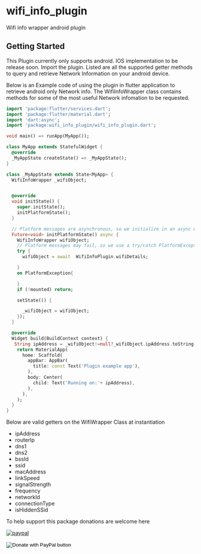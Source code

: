 # wifi_info_plugin

Wifi info wrapper android plugin

## Getting Started
This Plugin currently only supports android. IOS implementation to be release soon.
Import the plugin.
Listed are all the supported getter methods to query and retrieve Network Information on your android device.

Below is an Example code of using the plugin in  flutter application to retrieve android only Network info.
The WifiInfoWrapper class contains methods for some of the most useful Network infomation to be requested.

```dart
import 'package:flutter/services.dart';
import 'package:flutter/material.dart';
import 'dart:async';
import 'package:wifi_info_plugin/wifi_info_plugin.dart';

void main() => runApp(MyApp());

class MyApp extends StatefulWidget {
  @override
  _MyAppState createState() => _MyAppState();
}

class _MyAppState extends State<MyApp> {
  WifiInfoWrapper _wifiObject;


  @override
  void initState() {
    super.initState();
    initPlatformState();
  }

  // Platform messages are asynchronous, so we initialize in an async method.
  Future<void> initPlatformState() async {
    WifiInfoWrapper wifiObject;
    // Platform messages may fail, so we use a try/catch PlatformException.
    try {
      wifiObject = await  WifiInfoPlugin.wifiDetails;

    }
    on PlatformException{

    }
    if (!mounted) return;

    setState(() {

      _wifiObject = wifiObject;
    });
  }

  @override
  Widget build(BuildContext context) {
   String ipAddress = _wifiObject!=null?_wifiObject.ipAddress.toString():"ip";
    return MaterialApp(
      home: Scaffold(
        appBar: AppBar(
          title: const Text('Plugin example app'),
        ),
        body: Center(
          child: Text('Running on:'+ ipAddress),
        ),
      ),
    );
  }
}
```
Below are valid getters on the WifiWrapper Class at instantiation

  * ipAddress
  * routerIp
  * dns1
  * dns2
  * bssId
  * ssid
  * macAddress
  * linkSpeed
  * signalStrength
  * frequency
  * networkId
  * connectionType
  * isHiddenSSid


  <p>To help support this package donations are welcome here</p>

[![paypal](https://www.paypalobjects.com/en_US/i/btn/btn_donateCC_LG.gif)](https://www.paypal.com/cgi-bin/webscr?cmd=_s-xclick&hosted_button_id=28X789TZQ7AX8)

<form action="https://www.paypal.com/cgi-bin/webscr" method="post" target="_top">
<input type="hidden" name="cmd" value="_s-xclick" />
<input type="hidden" name="hosted_button_id" value="28X789TZQ7AX8" />
<input type="image" src="https://www.paypalobjects.com/en_US/i/btn/btn_donateCC_LG.gif" border="0" name="submit" title="PayPal - The safer, easier way to pay online!" alt="Donate with PayPal button" />
<img alt="" border="0" src="https://www.paypal.com/en_JM/i/scr/pixel.gif" width="1" height="1" />
</form>












